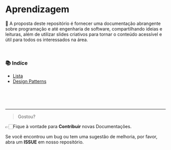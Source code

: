 # Aprendizagem
📖 A proposta deste repositório é fornecer uma documentação abrangente sobre programação e até engenharia de software, compartilhando ideias e leituras, além de utilizar slides criativos para tornar o conteúdo acessível e útil para todos os interessados na área.

<br>

### **📚 Indíce**<br>
* [Lista](https://github.com/Vannella/Aprendizagem/blob/main/Lista/Tipo1/Leitura.md)<br>
* [Design Patterns](https://github.com/Vannella/Aprendizagem/blob/main/Design%20Patterns.md)<br>

<br>
<br>
<br>

---

> Gostou?

👉🏻Fique à vontade para **Contribuir** novas Documentações.<br>

Se você encontrou um bug ou tem uma sugestão de melhoria, por favor, abra um **ISSUE** em nosso repositório. 


